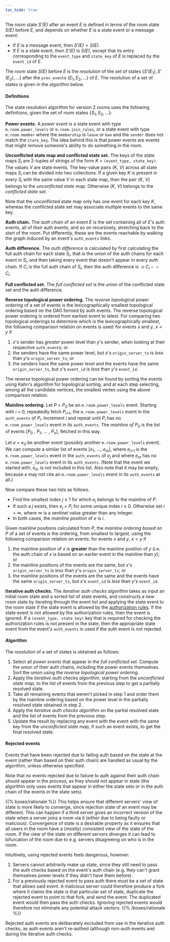 ```yaml
---
toc_hide: true
---
```


The room state *S′(E)* after an event *E* is defined in terms of the
room state *S(E)* before *E*, and depends on whether *E* is a state
event or a message event:

-   If *E* is a message event, then *S′(E)* = *S(E)*.
-   If *E* is a state event, then *S′(E)* is *S(E)*, except that its
    entry corresponding to the `event_type` and `state_key` of *E* is
    replaced by the `event_id` of *E*.

The room state *S(E)* before *E* is the *resolution* of the set of
states {*S′(E*<sub>1</sub>*)*, *S′(E*<sub>2</sub>*)*, …}
after the `prev_event`s {*E*<sub>1</sub>, *E*<sub>2</sub>, …} of *E*.
The resolution of a set of states is given in the algorithm below.

#### Definitions

The state resolution algorithm for version 2 rooms uses the following
definitions, given the set of room states
{*S*<sub>1</sub>, *S*<sub>2</sub>, …}:

**Power events.**
A *power event* is a state event with type `m.room.power_levels` or
`m.room.join_rules`, or a state event with type `m.room.member` where
the `membership` is `leave` or `ban` and the `sender` does not match the
`state_key`. The idea behind this is that power events are events that
might remove someone's ability to do something in the room.

**Unconflicted state map and conflicted state set.**
The keys of the state maps *S<sub>i</sub>* are 2-tuples of strings of the form
*K* = `(event_type, state_key)`. The values *V* are state events.
The key-value pairs (*K*, *V*) across all state maps *S<sub>i</sub>* can be 
divided into two collections.
If a given key *K* is present in every *S<sub>i</sub>* with the same value *V* 
in each state map, then the pair (*K*, *V*) belongs to the *unconflicted state map*.
Otherwise (*K*, *V*) belongs to the *conflicted state set*.

Note that the unconflicted state map only has one event for each key *K*,
whereas the conflicted state set may associate multiple events to the same key.

**Auth chain.**
The *auth chain* of an event *E* is the set containing all of *E*'s auth events,
all of *their* auth events, and so on recursively, stretching back to the
start of the room. Put differently, these are the events reachable by walking
the graph induced by an event's `auth_events` links.

**Auth difference.**
The *auth difference* is calculated by first calculating the full auth
chain for each state *S*<sub>*i*</sub>, that is the union of the auth
chains for each event in *S*<sub>*i*</sub>, and then taking every event
that doesn't appear in every auth chain. If *C*<sub>*i*</sub> is the
full auth chain of *S*<sub>*i*</sub>, then the auth difference is
 ∪ *C*<sub>*i*</sub> −  ∩ *C*<sub>*i*</sub>.

**Full conflicted set.**
The *full conflicted set* is the union of the conflicted state set and
the auth difference.

**Reverse topological power ordering.**
The *reverse topological power ordering* of a set of events is the
lexicographically smallest topological ordering based on the DAG formed
by auth events. The reverse topological power ordering is ordered from
earliest event to latest. For comparing two topological orderings to
determine which is the lexicographically smallest, the following
comparison relation on events is used: for events *x* and *y*,
*x* &lt; *y* if

1.  *x*'s sender has *greater* power level than *y*'s sender, when
    looking at their respective `auth_event`s; or
2.  the senders have the same power level, but *x*'s `origin_server_ts`
    is *less* than *y*'s `origin_server_ts`; or
3.  the senders have the same power level and the events have the same
    `origin_server_ts`, but *x*'s `event_id` is *less* than *y*'s
    `event_id`.

The reverse topological power ordering can be found by sorting the
events using Kahn's algorithm for topological sorting, and at each step
selecting, among all the candidate vertices, the smallest vertex using
the above comparison relation.

**Mainline ordering.**
Let *P* = *P*<sub>0</sub> be an `m.room.power_levels` event.
Starting with *i* = 0, repeatedly fetch *P*<sub>*i*+1</sub>, the
`m.room.power_levels` event in the `auth_events` of *P<sub>i</sub>*.
Increment *i* and repeat until *P<sub>i</sub>* has no `m.room.power_levels`
event in its `auth_events`.
The *mainline of P*<sub>0</sub> is the list of events
    [*P*<sub>0</sub> , *P*<sub>1</sub>, ... , *P<sub>n</sub>*],
fetched in this way.

Let *e* = *e<sub>0</sub>* be another event (possibly another
`m.room.power_levels` event). We can compute a similar list of events
    [*e*<sub>1</sub>, ..., *e<sub>m</sub>*],
where *e*<sub>*j*+1</sub> is the `m.room.power_levels` event in the
`auth_events` of *e<sub>j</sub>* and where *e<sub>m</sub>* has no
`m.room.power_levels` event in its `auth_events`. (Note that the event we
started with, *e<sub>0</sub>*, is not included in this list. Also note that it
may be empty, because *e* may not cite an `m.room.power_levels` event in its
`auth_events` at all.)

Now compare these two lists as follows.
* Find the smallest index *j* ≥ 1 for which *e<sub>j</sub>* belongs to the
   mainline of *P*.
* If such a *j* exists, then *e<sub>j</sub>* = *P<sub>i</sub>* for some unique
  index *i* ≥ 0. Otherwise set *i* = ∞, where ∞ is a sentinel value greater
  than any integer.
* In both cases, the *mainline position* of *e* is *i*.

Given mainline positions calculated from *P*, the *mainline ordering based on* *P* of a set of events is the ordering,
from smallest to largest, using the following comparison relation on
events: for events *x* and *y*, *x* &lt; *y* if

1.  the mainline position of *x* is **greater** than
    the mainline position of *y* (i.e. the auth chain of 
    *x* is based on an earlier event in the mainline than *y*); or
2.  the mainline positions of the events are the same, but *x*'s
    `origin_server_ts` is *less* than *y*'s `origin_server_ts`; or
3.  the mainline positions of the events are the same and the events have the
    same `origin_server_ts`, but *x*'s `event_id` is *less* than *y*'s
    `event_id`.

**Iterative auth checks.**
The *iterative auth checks algorithm* takes as input an initial room
state and a sorted list of state events, and constructs a new room state
by iterating through the event list and applying the state event to the
room state if the state event is allowed by the [authorization
rules](/server-server-api#authorization-rules).
If the state event is not allowed by the authorization rules, then the
event is ignored. If a `(event_type, state_key)` key that is required
for checking the authorization rules is not present in the state, then
the appropriate state event from the event's `auth_events` is used if
the auth event is not rejected.

#### Algorithm

The *resolution* of a set of states is obtained as follows:

1.  Select all *power events* that appear in the *full conflicted set*. Compute
    the union of their auth chains, including the power events themselves.
    Sort the union using the *reverse topological power ordering*.
2.  Apply the *iterative auth checks algorithm*, starting from the
    *unconflicted state map*, to the list of events from the previous
    step to get a partially resolved state.
3.  Take all remaining events that weren't picked in step 1 and order
    them by the mainline ordering based on the power level in the
    partially resolved state obtained in step 2.
4.  Apply the *iterative auth checks algorithm* on the partial resolved
    state and the list of events from the previous step.
5.  Update the result by replacing any event with the event with the
    same key from the *unconflicted state map*, if such an event exists,
    to get the final resolved state.

#### Rejected events

Events that have been rejected due to failing auth based on the state at
the event (rather than based on their auth chain) are handled as usual
by the algorithm, unless otherwise specified.

Note that no events rejected due to failure to auth against their auth
chain should appear in the process, as they should not appear in state
(the algorithm only uses events that appear in either the state sets or
in the auth chain of the events in the state sets).

{{% boxes/rationale %}}
This helps ensure that different servers' view of state is more likely
to converge, since rejection state of an event may be different. This
can happen if a third server gives an incorrect version of the state
when a server joins a room via it (either due to being faulty or
malicious). Convergence of state is a desirable property as it ensures
that all users in the room have a (mostly) consistent view of the state
of the room. If the view of the state on different servers diverges it
can lead to bifurcation of the room due to e.g. servers disagreeing on
who is in the room.

Intuitively, using rejected events feels dangerous, however:

1.  Servers cannot arbitrarily make up state, since they still need to
    pass the auth checks based on the event's auth chain (e.g. they
    can't grant themselves power levels if they didn't have them
    before).
2.  For a previously rejected event to pass auth there must be a set of
    state that allows said event. A malicious server could therefore
    produce a fork where it claims the state is that particular set of
    state, duplicate the rejected event to point to that fork, and send
    the event. The duplicated event would then pass the auth checks.
    Ignoring rejected events would therefore not eliminate any potential
    attack vectors.
{{% /boxes/rationale %}}

Rejected auth events are deliberately excluded from use in the iterative
auth checks, as auth events aren't re-authed (although non-auth events
are) during the iterative auth checks.
